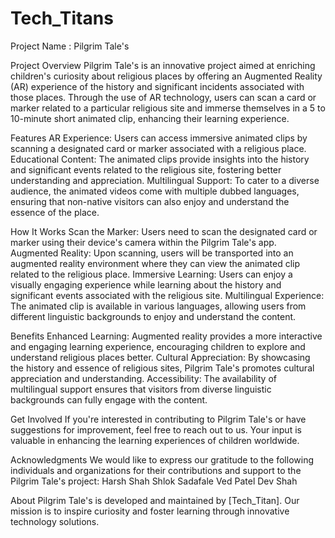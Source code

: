# Tech_Titans
Project Name : Pilgrim Tale's

Project Overview
Pilgrim Tale's is an innovative project aimed at enriching children's curiosity about religious places by offering an Augmented Reality (AR) experience of the history and significant incidents associated with those places. Through the use of AR technology, users can scan a card or marker related to a particular religious site and immerse themselves in a 5 to 10-minute short animated clip, enhancing their learning experience.

Features
AR Experience: Users can access immersive animated clips by scanning a designated card or marker associated with a religious place.
Educational Content: The animated clips provide insights into the history and significant events related to the religious site, fostering better understanding and appreciation.
Multilingual Support: To cater to a diverse audience, the animated videos come with multiple dubbed languages, ensuring that non-native visitors can also enjoy and understand the essence of the place.

How It Works
Scan the Marker: Users need to scan the designated card or marker using their device's camera within the Pilgrim Tale's app.
Augmented Reality: Upon scanning, users will be transported into an augmented reality environment where they can view the animated clip related to the religious place.
Immersive Learning: Users can enjoy a visually engaging experience while learning about the history and significant events associated with the religious site.
Multilingual Experience: The animated clip is available in various languages, allowing users from different linguistic backgrounds to enjoy and understand the content.

Benefits
Enhanced Learning: Augmented reality provides a more interactive and engaging learning experience, encouraging children to explore and understand religious places better.
Cultural Appreciation: By showcasing the history and essence of religious sites, Pilgrim Tale's promotes cultural appreciation and understanding.
Accessibility: The availability of multilingual support ensures that visitors from diverse linguistic backgrounds can fully engage with the content.

Get Involved
If you're interested in contributing to Pilgrim Tale's or have suggestions for improvement, feel free to reach out to us. Your input is valuable in enhancing the learning experiences of children worldwide.

Acknowledgments
We would like to express our gratitude to the following individuals and organizations for their contributions and support to the Pilgrim Tale's project:
Harsh Shah
Shlok Sadafale
Ved Patel
Dev Shah


About
Pilgrim Tale's is developed and maintained by [Tech_Titan]. Our mission is to inspire curiosity and foster learning through innovative technology solutions.
